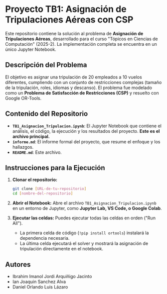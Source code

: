 # Proyecto TB1: Asignación de Tripulaciones Aéreas con CSP

Este repositorio contiene la solución al problema de **Asignación de Tripulaciones Aéreas**, desarrollado para el curso "Tópicos en Ciencias de Computación" (2025-2). La implementación completa se encuentra en un único Jupyter Notebook.

## Descripción del Problema

El objetivo es asignar una tripulación de 20 empleados a 10 vuelos diferentes, cumpliendo con un conjunto de restricciones complejas (tamaño de la tripulación, roles, idiomas y descanso). El problema fue modelado como un **Problema de Satisfacción de Restricciones (CSP)** y resuelto con Google OR-Tools.

## Contenido del Repositorio

- **`TB1_Asignacion_Tripulacion.ipynb`**: El Jupyter Notebook que contiene el análisis, el código, la ejecución y los resultados del proyecto. **Este es el archivo principal.**
- **`informe.md`**: El informe formal del proyecto, que resume el enfoque y los hallazgos.
- **`README.md`**: Este archivo.

## Instrucciones para la Ejecución

1.  **Clonar el repositorio:**
    ```bash
    git clone [URL-de-tu-repositorio]
    cd [nombre-del-repositorio]
    ```

2.  **Abrir el Notebook:**
    Abre el archivo `TB1_Asignacion_Tripulacion.ipynb` en un entorno de Jupyter, como **Jupyter Lab, VS Code, o Google Colab**.

3.  **Ejecutar las celdas:**
    Puedes ejecutar todas las celdas en orden ("Run All").
    - La primera celda de código (`!pip install ortools`) instalará la dependencia necesaria.
    - La última celda ejecutará el solver y mostrará la asignación de tripulación directamente en el notebook.

## Autores

- Ibrahim Imanol Jordi Arquiñigo Jacinto
- Ian Joaquin Sanchez Alva
- Daniel Orlando Luis Lázaro
